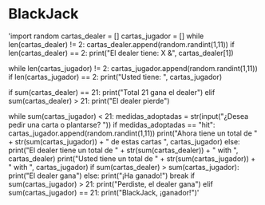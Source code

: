# BlackJack




'import random 
cartas_dealer = []
cartas_jugador = []
while len(cartas_dealer) != 2:
    cartas_dealer.append(random.randint(1,11))
    if len(cartas_dealer) == 2:
        print("El dealer tiene: X &", cartas_dealer[1])

while len(cartas_jugador) != 2:
    cartas_jugador.append(random.randint(1,11))
    if len(cartas_jugador) == 2:
        print("Usted tiene: ", cartas_jugador)        
         
if sum(cartas_dealer) == 21:
    print("Total 21 gana el dealer")
elif sum(cartas_dealer) > 21:
    print("El dealer pierde")

while sum(cartas_jugador) < 21:
    medidas_adoptadas = str(input("¿Desea pedir una carta o plantarse?  "))
    if medidas_adoptadas == "hit":
        cartas_jugador.append(random.randint(1,11))
        print("Ahora tiene un total de " + str(sum(cartas_jugador)) + " de estas cartas ", cartas_jugador)
    else:
        print("El dealer tiene un total de " + str(sum(cartas_dealer)) + " with ", cartas_dealer)
        print("Usted tiene un total de " + str(sum(cartas_jugador)) + " with ", cartas_jugador)
        if sum(cartas_dealer) > sum(cartas_jugador):
            print("El dealer gana")
        else:
            print("¡Ha ganado!")
            break
if sum(cartas_jugador) > 21:
    print("Perdiste, el dealer gana")
elif sum(cartas_jugador) == 21:
  print("BlackJack, ¡ganador!")'
